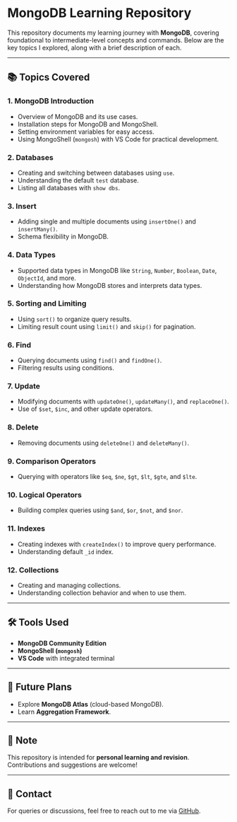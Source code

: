 # MongoDB Learning Repository

This repository documents my learning journey with **MongoDB**, covering foundational to intermediate-level concepts and commands. Below are the key topics I explored, along with a brief description of each.

---

## 📚 Topics Covered

### 1. **MongoDB Introduction**
- Overview of MongoDB and its use cases.
- Installation steps for MongoDB and MongoShell.
- Setting environment variables for easy access.
- Using MongoShell (`mongosh`) with VS Code for practical development.

### 2. **Databases**
- Creating and switching between databases using `use`.
- Understanding the default `test` database.
- Listing all databases with `show dbs`.

### 3. **Insert**
- Adding single and multiple documents using `insertOne()` and `insertMany()`.
- Schema flexibility in MongoDB.

### 4. **Data Types**
- Supported data types in MongoDB like `String`, `Number`, `Boolean`, `Date`, `ObjectId`, and more.
- Understanding how MongoDB stores and interprets data types.

### 5. **Sorting and Limiting**
- Using `sort()` to organize query results.
- Limiting result count using `limit()` and `skip()` for pagination.

### 6. **Find**
- Querying documents using `find()` and `findOne()`.
- Filtering results using conditions.

### 7. **Update**
- Modifying documents with `updateOne()`, `updateMany()`, and `replaceOne()`.
- Use of `$set`, `$inc`, and other update operators.

### 8. **Delete**
- Removing documents using `deleteOne()` and `deleteMany()`.

### 9. **Comparison Operators**
- Querying with operators like `$eq`, `$ne`, `$gt`, `$lt`, `$gte`, and `$lte`.

### 10. **Logical Operators**
- Building complex queries using `$and`, `$or`, `$not`, and `$nor`.

### 11. **Indexes**
- Creating indexes with `createIndex()` to improve query performance.
- Understanding default `_id` index.

### 12. **Collections**
- Creating and managing collections.
- Understanding collection behavior and when to use them.

---

## 🛠 Tools Used
- **MongoDB Community Edition**
- **MongoShell (`mongosh`)**
- **VS Code** with integrated terminal

---

## 🚀 Future Plans
- Explore **MongoDB Atlas** (cloud-based MongoDB).
- Learn **Aggregation Framework**.

---

## 📌 Note
This repository is intended for **personal learning and revision**. Contributions and suggestions are welcome!

---

## 📧 Contact
For queries or discussions, feel free to reach out to me via [GitHub](https://github.com/Ayushkr77).

